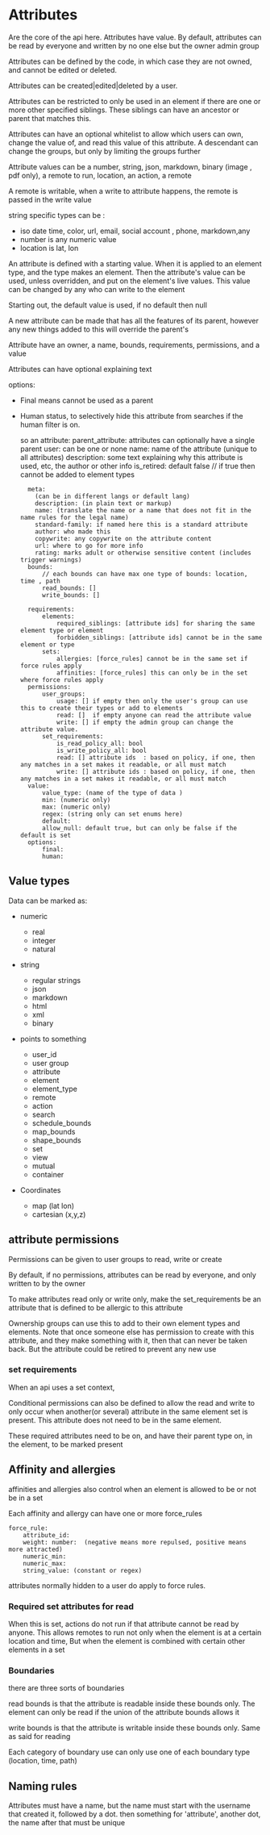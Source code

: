 # Attributes

Are the core of the api here. Attributes have value. By default, attributes can be read by everyone and written by no one else but the owner admin group

Attributes can be defined by the code, in which case they are not owned, and cannot be edited or deleted.

Attributes can be created|edited|deleted by a user.

Attributes can be restricted to only be used in an element if there are one or more other specified siblings.
These siblings can have an ancestor or parent that matches this.

Attributes can have an optional whitelist to allow which users can own, change the value of, and read this value of this attribute.
A descendant can change the groups, but only by limiting the groups further

Attribute values can be a number, string, json, markdown, binary (image , pdf only), a remote to run, location, an action, a remote

A remote is writable, when a write to attribute happens, the remote is passed in the write value

string specific types can be :
* iso date time, color, url, email, social account , phone, markdown,any
* number is any numeric value
* location is lat, lon

An attribute is defined with a starting value.
When it is applied to an element type, and the type makes an element. Then the attribute's value can be used, unless overridden, and put on the element's live values.
This value can be changed by any who can write to the element

Starting out, the default value is used, if no default then null

A new attribute can be made that has all the features of its parent, however any new things added to this will override the parent's

Attribute have an owner, a name, bounds, requirements, permissions, and a value

Attributes can have optional explaining text

options:
  * Final means cannot be used as a parent
  * Human status, to selectively hide this attribute from searches if the human filter is on.


      so an attribute:
          parent_attribute: attributes can optionally have a single parent
          user: can be one or none
          name: name of the attribute (unique to all attributes)
          description: some text explaining why this attribute is used, etc, the author or other info
          is_retired: default false // if true then cannot be added to element types

          meta:
            (can be in different langs or default lang)
            description: (in plain text or markup)
            name: (translate the name or a name that does not fit in the name rules for the legal name)
            standard-family: if named here this is a standard attribute
            author: who made this
            copywrite: any copywrite on the attribute content
            url: where to go for more info
            rating: marks adult or otherwise sensitive content (includes trigger warnings)
          bounds:
              // each bounds can have max one type of bounds: location, time , path
              read_bounds: [] 
              write_bounds: []
            
          requirements:
              elements:
                  required_siblings: [attribute ids] for sharing the same element type or element
                  forbidden_siblings: [attribute ids] cannot be in the same element or type
              sets:
                  allergies: [force_rules] cannot be in the same set if force rules apply 
                  affinities: [force_rules] this can only be in the set where force rules apply
          permissions:
              user_groups:
                  usage: [] if empty then only the user's group can use this to create their types or add to elements 
                  read: []  if empty anyone can read the attribute value
                  write: [] if empty the admin group can change the attribute value.
              set_requirements: 
                  is_read_policy_all: bool  
                  is_write_policy_all: bool  
                  read: [] attribute ids  : based on policy, if one, then any matches in a set makes it readable, or all must match
                  write: [] attribute ids : based on policy, if one, then any matches in a set makes it readable, or all must match
          value:
              value_type: (name of the type of data )
              min: (numeric only)
              max: (numeric only)
              regex: (string only can set enums here)
              default:
              allow_null: default true, but can only be false if the default is set
          options:
              final:
              human:  

## Value types

Data can be marked as:

* numeric
  * real
  * integer
  * natural
* string
  * regular strings
  * json
  * markdown
  * html
  * xml
  * binary 

* points to something 
  * user_id
  * user group
  * attribute
  * element
  * element_type 
  * remote
  * action
  * search
  * schedule_bounds
  * map_bounds
  * shape_bounds
  * set
  * view
  * mutual
  * container


* Coordinates
  * map (lat lon)
  * cartesian (x,y,z)


## attribute permissions
Permissions can be given to user groups to read, write or create

By default, if no permissions, attributes can be read by everyone, and only written to by the owner

To make attributes read only or write only, make the set_requirements be an attribute that is defined to be allergic to this attribute

Ownership groups can use this to add to their own element types and elements.
Note that once someone else has permission to create with this attribute, and they make something with it, then that can never be taken back.
But the attribute could be retired to prevent any new use

### set requirements
When an api uses a set context,

Conditional permissions can also be defined to allow the read and write to only occur when another(or several) attribute in the same element set is present.
This attribute does not need to be in the same element.

These required attributes need to be on, and have their parent type on, in the element, to be marked present

## Affinity and allergies
affinities and allergies also control when an element is allowed to be or not be in a set

Each affinity and allergy can have one or more force_rules

    force_rule:
        attribute_id:
        weight: number:  (negative means more repulsed, positive means more attracted)
        numeric_min:
        numeric_max:
        string_value: (constant or regex)

attributes normally hidden to a user do apply to force rules.

### Required set attributes for read

When this is set, actions do not run if that attribute cannot be read by anyone. This allows remotes to run not only when the element is at a certain location and time,
But when the element is combined with certain other elements in a set


### Boundaries

there are three sorts of boundaries


read bounds is that the attribute is readable inside these bounds only. The element can only be read if the union of the attribute bounds allows it

write bounds is that the attribute is writable inside these bounds only. Same as said for reading

Each category of boundary use can only use one of each boundary type (location, time, path)



## Naming rules

Attributes must have a name, but the name must start with the username that created it, followed by a dot. then something for 'attribute', another dot,  the name after that must be unique
